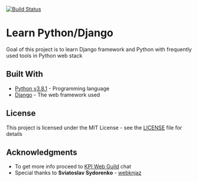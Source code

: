 [![Build Status](https://travis-ci.com/kpi-web-guild/django-girls-blog-slsh1o.svg?branch=master)](https://travis-ci.com/kpi-web-guild/django-girls-blog-slsh1o)

# Learn Python/Django

Goal of this project is to learn Django framework and Python with frequently used tools in Python web stack

## Built With

* [Python v3.8.1](https://www.python.org/) - Programming language
* [Django](https://www.djangoproject.com/) - The web framework used

## License

This project is licensed under the MIT License - see the [LICENSE](LICENSE) file for details

## Acknowledgments

* To get more info proceed to [KPI Web Guild](https://gitter.im/kpi-web-guild/python) chat
* Special thanks to **Sviatoslav Sydorenko** - [webknjaz](https://github.com/webknjaz)